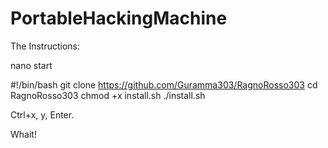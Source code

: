 # PortableHackingMachine

The Instructions:

nano start

#!/bin/bash
git clone https://github.com/Guramma303/RagnoRosso303
cd RagnoRosso303
chmod +x install.sh
./install.sh

Ctrl+x, y, Enter.

Whait!
